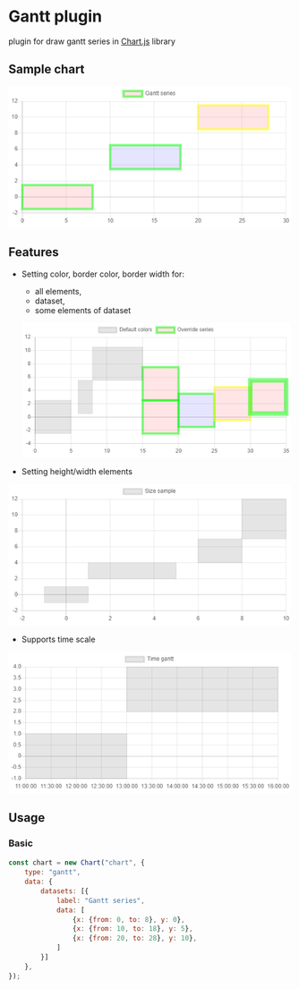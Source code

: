 # Gantt plugin
plugin for draw gantt series in [Chart.js](https://www.chartjs.org/) library

## Sample chart

![](pic/main.png)

## Features

+ Setting color, border color, border width for:
  + all elements,
  + dataset,
  + some elements of dataset
  
  ![](pic/styles.png)
  
+ Setting height/width elements

![](pic/sizes.png)

+ Supports time scale 

![](pic/time.png)
 
## Usage

### Basic

```javascript
const chart = new Chart("chart", {
    type: "gantt",
    data: {
        datasets: [{
            label: "Gantt series",
            data: [
                {x: {from: 0, to: 8}, y: 0},
                {x: {from: 10, to: 18}, y: 5},
                {x: {from: 20, to: 28}, y: 10},
            ]
        }]
    },
});
```